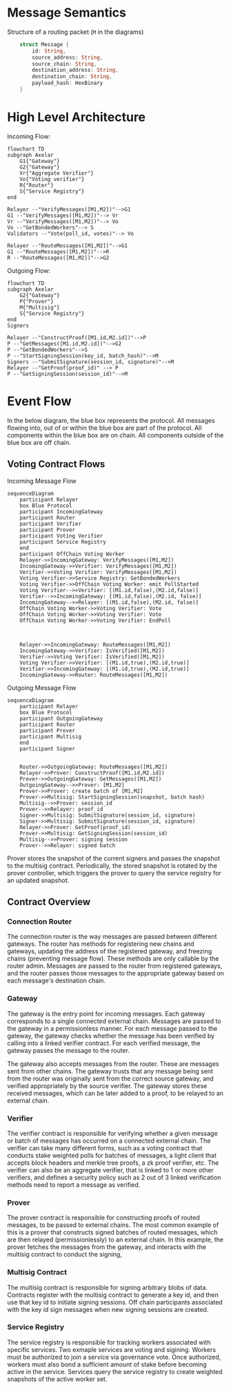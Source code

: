 # Message Semantics
Structure of a routing packet (`M` in the diagrams)
```rust
    struct Message {
        id: String,
        source_address: String,
        source_chain: String,
        destination_address: String,
        destination_chain: String,
        payload_hash: HexBinary
    }
```
# High Level Architecture
Incoming Flow:
```mermaid
flowchart TD
subgraph Axelar
	G1{"Gateway"}
    G2{"Gateway"}
	Vr{"Aggregate Verifier"}
	Vo{"Voting verifier"}
	R{"Router"}
    S{"Service Registry"}
end

Relayer --"VerifyMessages([M1,M2])"-->G1
G1 --"VerifyMessages([M1,M2])"--> Vr
Vr --"VerifyMessages([M1,M2])"--> Vo
Vo --"GetBondedWorkers"--> S
Validators --"Vote(poll_id, votes)"--> Vo

Relayer --"RouteMessages([M1,M2])"-->G1
G1 --"RouteMessages([M1,M2])"-->R
R --"RouteMessages([M1,M2])"-->G2
```
Outgoing Flow:
```mermaid
flowchart TD
subgraph Axelar
    G2{"Gateway"}
    P{"Prover"}
    M{"Multisig"}
    S{"Service Registry"}
end
Signers

Relayer --"ConstructProof([M1.id,M2.id])"-->P
P --"GetMessages([M1.id,M2.id])"-->G2
P --"GetBondedWorkers"-->S
P --"StartSigningSession(key_id, batch_hash)"-->M
Signers --"SubmitSignature(session_id, signature)"-->M
Relayer --"GetProof(proof_id)" --> P
P --"GetSigningSession(session_id)"-->M
```

# Event Flow

In the below diagram, the blue box represents the protocol. All messages flowing into, out of or within the blue box
are part of the protocol. All components within the blue box are on chain. All components outside of the blue box are off chain.

## Voting Contract Flows
Incoming Message Flow
```mermaid
sequenceDiagram
    participant Relayer
    box Blue Protocol
    participant IncomingGateway
    participant Router
    participant Verifier
    participant Prover
    participant Voting Verifier
    participant Service Registry
    end
    participant OffChain Voting Worker
    Relayer->>IncomingGateway: VerifyMessages([M1,M2])
    IncomingGateway->>Verifier: VerifyMessages([M1,M2])
    Verifier->>Voting Verifier: VerifyMessages([M1,M2])
    Voting Verifier->>Service Registry: GetBondedWorkers
    Voting Verifier->>OffChain Voting Worker: emit PollStarted
    Voting Verifier-->>Verifier: [(M1.id,false),(M2.id,false)]
    Verifier-->>IncomingGateway: [(M1.id,false),(M2.id, false)]
    IncomingGateway-->>Relayer: [(M1.id,false),(M2.id, false)]
    OffChain Voting Worker->>Voting Verifier: Vote
    OffChain Voting Worker->>Voting Verifier: Vote
    OffChain Voting Worker->>Voting Verifier: EndPoll



    Relayer->>IncomingGateway: RouteMessages([M1,M2])
    IncomingGateway->>Verifier: IsVerified([M1,M2])
    Verifier->>Voting Verifier: IsVerified([M1,M2])
    Voting Verifier->>Verifier: [(M1.id,true),(M2.id,true)]
    Verifier->>IncomingGateway: [(M1.id,true),(M2.id,true)]
    IncomingGateway->>Router: RouteMessages([M1,M2])

```


Outgoing Message Flow
```mermaid
sequenceDiagram
    participant Relayer
    box Blue Protocol
    participant OutgoingGateway
    participant Router
    participant Prover
    participant Multisig
    end
    participant Signer


    Router->>OutgoingGateway: RouteMessages([M1,M2])
    Relayer->>Prover: ConstructProof([M1.id,M2.id])
    Prover->>OutgoingGateway: GetMessages([M1,M2])
    OutgoingGateway-->>Prover: [M1,M2]
    Prover->>Prover: create batch of [M1,M2]
    Prover->>Multisig: StartSigningSession(snapshot, batch hash)
    Multisig-->>Prover: session_id
    Prover-->>Relayer: proof_id
    Signer->>Multisig: SubmitSignature(session_id, signature)
    Signer->>Multisig: SubmitSignature(session_id, signature)
    Relayer->>Prover: GetProof(proof_id)
    Prover->>Multisig: GetSigningSession(session_id)
    Multisig-->>Prover: signing session
    Prover-->>Relayer: signed batch

```

Prover stores the snapshot of the current signers and passes the snapshot to the multisig contract.
Periodically, the stored snapshot is rotated by the prover controller, which triggers the prover to
query the service registry for an updated snapshot.


## Contract Overview

### Connection Router
The connection router is the way messages are passed between different gateways. The router has methods for registering new chains and gateways, updating the address of the registered gateway, and freezing chains (preventing message flow). These methods are only callable by the router admin. Messages are passed to the router from registered gateways, and the router passes those messages to the appropriate gateway based on each message's destination chain.

### Gateway
The gateway is the entry point for incoming messages. Each gateway corresponds to a single connected external chain. Messages are passed to the gateway in a permissionless manner. For each message passed to the gateway, the gateway checks whether the message has been verified by calling into a linked verifier contract. For each verified message, the gateway passes the message to the router.

The gateway also accepts messages from the router. These are messages sent from other chains. The gateway trusts that any message being sent from the router was originally sent from the correct source gateway, and verified appropriately by the source verifier. The gateway stores these received messages, which can be later added to a proof, to be relayed to an external chain.

### Verifier
The verifier contract is responsible for verifying whether a given message or batch of messages has occurred on a connected external chain. The verifier can take many different forms, such as a voting contract that conducts stake weighted polls for batches of messages, a light client that accepts block headers and merkle tree proofs, a zk proof verifier, etc. The verifier can also be an aggregate verifier, that is linked to 1 or more other verifiers, and defines a security policy such as 2 out of 3 linked verification methods need to report a message as verified.

### Prover
The prover contract is responsible for constructing proofs of routed messages, to be passed to external chains. The most common example of this is a prover that constructs signed batches of routed messages, which are then relayed (permissionlessly) to an external chain. In this example, the prover fetches the messages from the gateway, and interacts with the multisig contract to conduct the signing,

### Multisig Contract
The multisig contract is responsible for signing arbitrary blobs of data. Contracts register with the multisig contract to generate a key id, and then use that key id to initiate signing sessions. Off chain participants associated with the key id sign messages when new signing sessions are created.

### Service Registry
The service registry is responsible for tracking workers associated with specific services. Two exmaple services are voting and sigining. Workers must be authorized to join a service via governance vote. Once authorized, workers must also bond a sufficient amount of stake before becoming active in the service. Services query the service registry to create weighted snapshots of the active worker set.